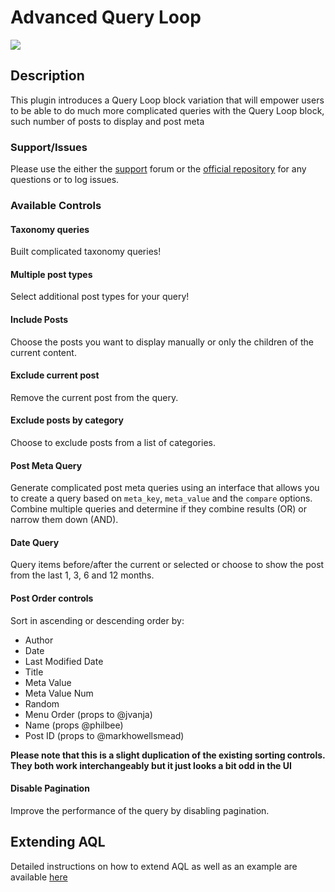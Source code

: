 # Advanced Query Loop

![](https://github.com/ryanwelcher/advanced-query-loop/actions/workflows/phpunit.yml/badge.svg?branch=trunk)

## Description

This plugin introduces a Query Loop block variation that will empower users to be able to do much more complicated queries with the Query Loop block, such number of posts to display and post meta

### Support/Issues

Please use the either the [support](https://wordpress.org/support/plugin/advanced-query-loop/) forum or the [official repository](https://github.com/ryanwelcher/advanced-query-loop) for any questions or to log issues.

### Available Controls

#### Taxonomy queries

Built complicated taxonomy queries!

#### Multiple post types

Select additional post types for your query!

#### Include Posts

Choose the posts you want to display manually or only the children of the current content.

#### Exclude current post

Remove the current post from the query.

#### Exclude posts by category

Choose to exclude posts from a list of categories.

#### Post Meta Query

Generate complicated post meta queries using an interface that allows you to create a query based on `meta_key`, `meta_value` and the `compare` options. Combine multiple queries and determine if they combine results (OR) or narrow them down (AND).

#### Date Query

Query items before/after the current or selected or choose to show the post from the last 1, 3, 6 and 12 months.

#### Post Order controls

Sort in ascending or descending order by:

-   Author
-   Date
-   Last Modified Date
-   Title
-   Meta Value
-   Meta Value Num
-   Random
-   Menu Order (props to @jvanja)
-   Name (props @philbee)
-   Post ID (props to @markhowellsmead)

**Please note that this is a slight duplication of the existing sorting controls. They both work interchangeably but it just looks a bit odd in the UI**

#### Disable Pagination

Improve the performance of the query by disabling pagination.

## Extending AQL

Detailed instructions on how to extend AQL as well as an example are available [here](./extending-aql.md)
